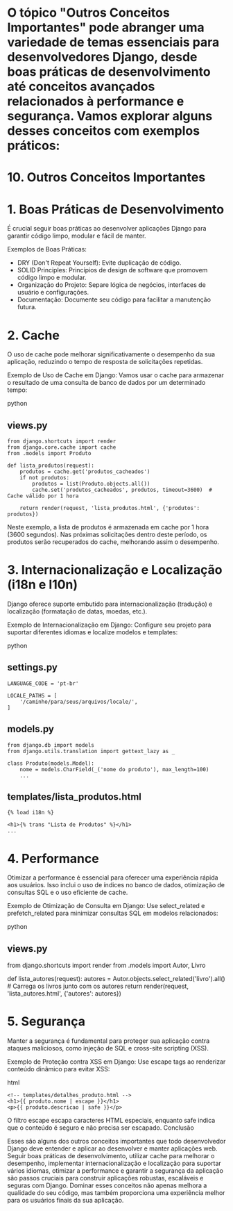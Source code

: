 # O tópico "Outros Conceitos Importantes" pode abranger uma variedade de temas essenciais para desenvolvedores Django, desde boas práticas de desenvolvimento até conceitos avançados relacionados à performance e segurança. Vamos explorar alguns desses conceitos com exemplos práticos:

# 10. Outros Conceitos Importantes
# 1. Boas Práticas de Desenvolvimento

É crucial seguir boas práticas ao desenvolver aplicações Django para garantir código limpo, modular e fácil de manter.

Exemplos de Boas Práticas:

- DRY (Don't Repeat Yourself): Evite duplicação de código.
- SOLID Principles: Princípios de design de software que promovem código limpo e modular.
- Organização do Projeto: Separe lógica de negócios, interfaces de usuário e configurações.
- Documentação: Documente seu código para facilitar a manutenção futura.

# 2. Cache

O uso de cache pode melhorar significativamente o desempenho da sua aplicação, reduzindo o tempo de resposta de solicitações repetidas.

Exemplo de Uso de Cache em Django:
Vamos usar o cache para armazenar o resultado de uma consulta de banco de dados por um determinado tempo:

python

## views.py
    from django.shortcuts import render
    from django.core.cache import cache
    from .models import Produto

    def lista_produtos(request):
        produtos = cache.get('produtos_cacheados')
        if not produtos:
            produtos = list(Produto.objects.all())
            cache.set('produtos_cacheados', produtos, timeout=3600)  # Cache válido por 1 hora

        return render(request, 'lista_produtos.html', {'produtos': produtos})

Neste exemplo, a lista de produtos é armazenada em cache por 1 hora (3600 segundos). Nas próximas solicitações dentro deste período, os produtos serão recuperados do cache, melhorando assim o desempenho.

# 3. Internacionalização e Localização (i18n e l10n)

Django oferece suporte embutido para internacionalização (tradução) e localização (formatação de datas, moedas, etc.).

Exemplo de Internacionalização em Django:
Configure seu projeto para suportar diferentes idiomas e localize modelos e templates:

python

## settings.py
    LANGUAGE_CODE = 'pt-br'

    LOCALE_PATHS = [
        '/caminho/para/seus/arquivos/locale/',
    ]

## models.py
    from django.db import models
    from django.utils.translation import gettext_lazy as _

    class Produto(models.Model):
        nome = models.CharField(_('nome do produto'), max_length=100)
        ...

## templates/lista_produtos.html
    {% load i18n %}

    <h1>{% trans "Lista de Produtos" %}</h1>
    ...

# 4. Performance

Otimizar a performance é essencial para oferecer uma experiência rápida aos usuários. Isso inclui o uso de índices no banco de dados, otimização de consultas SQL e o uso eficiente de cache.

Exemplo de Otimização de Consulta em Django:
Use select_related e prefetch_related para minimizar consultas SQL em modelos relacionados:

python

## views.py
from django.shortcuts import render
from .models import Autor, Livro

def lista_autores(request):
    autores = Autor.objects.select_related('livro').all()  # Carrega os livros junto com os autores
    return render(request, 'lista_autores.html', {'autores': autores})

# 5. Segurança

Manter a segurança é fundamental para proteger sua aplicação contra ataques maliciosos, como injeção de SQL e cross-site scripting (XSS).

Exemplo de Proteção contra XSS em Django:
Use escape tags ao renderizar conteúdo dinâmico para evitar XSS:

html

    <!-- templates/detalhes_produto.html -->
    <h1>{{ produto.nome | escape }}</h1>
    <p>{{ produto.descricao | safe }}</p>

O filtro escape escapa caracteres HTML especiais, enquanto safe indica que o conteúdo é seguro e não precisa ser escapado.
Conclusão

Esses são alguns dos outros conceitos importantes que todo desenvolvedor Django deve entender e aplicar ao desenvolver e manter aplicações web. Seguir boas práticas de desenvolvimento, utilizar cache para melhorar o desempenho, implementar internacionalização e localização para suportar vários idiomas, otimizar a performance e garantir a segurança da aplicação são passos cruciais para construir aplicações robustas, escaláveis e seguras com Django. Dominar esses conceitos não apenas melhora a qualidade do seu código, mas também proporciona uma experiência melhor para os usuários finais da sua aplicação.
